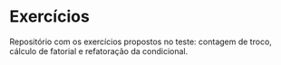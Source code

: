 # Exercícios

Repositório com os exercícios propostos no teste: contagem de troco, cálculo de fatorial e refatoração da condicional.
